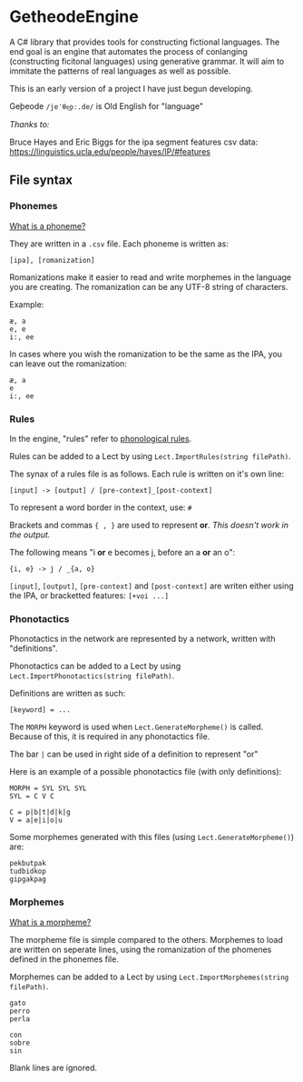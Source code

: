# GetheodeEngine

A C# library that provides tools for constructing fictional languages. The end goal is an engine that automates the process of 
conlanging (constructing ficitonal languages) using generative grammar. It will aim to immitate the patterns of real languages as 
well as possible.

This is an early version of a project I have just begun developing.

Geþeode `/jeˈθe͜oː.de/` is Old English for "language"



*Thanks to:*

Bruce Hayes and Eric Biggs for the ipa segment features csv data:
https://linguistics.ucla.edu/people/hayes/IP/#features

## File syntax

### Phonemes

[What is a phoneme?](https://en.wikipedia.org/wiki/Phoneme)

They are written in a `.csv` file.
Each phoneme is written as:
```
[ipa], [romanization]
```

Romanizations make it easier to read and write morphemes in the language you are creating. The romanization can be any UTF-8 string of characters.

Example:
```
æ, a
e, e
i:, ee
```

In cases where you wish the romanization to be the same as the IPA, you can leave out the romanization:
```
æ, a
e
i:, ee
```

### Rules
In the engine, "rules" refer to [phonological rules](https://en.wikipedia.org/wiki/Phonological_rule).

Rules can be added to a Lect by using `Lect.ImportRules(string filePath)`.

The synax of a rules file is as follows. Each rule is written on it's own line:

```
[input] -> [output] / [pre-context]_[post-context] 
```

To represent a word border in the context, use: `#`

Brackets and commas `{ , }` are used to represent **or**. *This doesn't work in the output.* 

The following means "i **or** e becomes j, before an a **or** an o": 
```
{i, e} -> j / _{a, o}
```

`[input]`, `[output]`, `[pre-context]` and `[post-context]` are writen either using the IPA, or bracketted features: `[+voi ...]`

### Phonotactics

Phonotactics in the network are represented by a network, written with "definitions".

Phonotactics can be added to a Lect by using `Lect.ImportPhonotactics(string filePath)`.

Definitions are written as such:
```
[keyword] = ...
```

The `MORPH` keyword is used when `Lect.GenerateMorpheme()` is called. Because of this, it is required in any phonotactics file.

The bar `|` can be used in right side of a definition to represent "or"

Here is an example of a possible phonotactics file (with only definitions):
```
MORPH = SYL SYL SYL
SYL = C V C

C = p|b|t|d|k|g
V = a|e|i|o|u
```

Some morphemes generated with this files (using `Lect.GenerateMorpheme()`) are:
```
pekbutpak
tudbidkop
gipgakpag
``` 

### Morphemes

[What is a morpheme?](https://en.wikipedia.org/wiki/Morpheme) 

The morpheme file is simple compared to the others. Morphemes to load are written on seperate lines, using the romanization of the phomenes defined in the phonemes file.

Morphemes can be added to a Lect by using `Lect.ImportMorphemes(string filePath)`.


```
gato
perro
perla

con
sobre
sin
```
Blank lines are ignored.